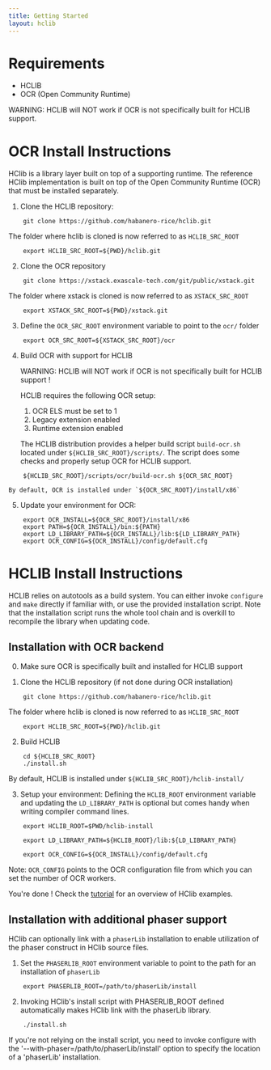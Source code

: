 ```yaml
---
title: Getting Started
layout: hclib
---
```


# Requirements

* HCLIB
* OCR (Open Community Runtime)

WARNING: HCLIB will NOT work if OCR is not specifically built for HCLIB support.

# OCR Install Instructions

HClib is a library layer built on top of a supporting runtime. 
The reference HClib implementation is built on top of the 
Open Community Runtime (OCR) that must be installed separately.

1.  Clone the HCLIB repository:

```
    git clone https://github.com/habanero-rice/hclib.git
```

The folder where hclib is cloned is now referred to as `HCLIB_SRC_ROOT`

```
    export HCLIB_SRC_ROOT=${PWD}/hclib.git
```

2.  Clone the OCR repository

```
    git clone https://xstack.exascale-tech.com/git/public/xstack.git
```

The folder where xstack is cloned is now referred to as `XSTACK_SRC_ROOT`

```
    export XSTACK_SRC_ROOT=${PWD}/xstack.git
```

3.  Define the `OCR_SRC_ROOT` environment variable to point to the `ocr/` folder

```
    export OCR_SRC_ROOT=${XSTACK_SRC_ROOT}/ocr
```

4.  Build OCR with support for HCLIB

    WARNING: HCLIB will NOT work if OCR is not specifically built for HCLIB support !

    HCLIB requires the following OCR setup:
    1. OCR ELS must be set to 1
    2. Legacy extension enabled
    3. Runtime extension enabled

    The HCLIB distribution provides a helper build script `build-ocr.sh`
    located under `${HCLIB_SRC_ROOT}/scripts/`. The script does some checks 
    and properly setup OCR for HCLIB support.

```
    ${HCLIB_SRC_ROOT}/scripts/ocr/build-ocr.sh ${OCR_SRC_ROOT}
```

    By default, OCR is installed under `${OCR_SRC_ROOT}/install/x86`

5.  Update your environment for OCR:

```
    export OCR_INSTALL=${OCR_SRC_ROOT}/install/x86
    export PATH=${OCR_INSTALL}/bin:${PATH}
    export LD_LIBRARY_PATH=${OCR_INSTALL}/lib:${LD_LIBRARY_PATH}
    export OCR_CONFIG=${OCR_INSTALL}/config/default.cfg
```

# HCLIB Install Instructions

HCLIB relies on autotools as a build system. You can either invoke `configure` 
and `make` directly if familiar with, or use the provided installation script. 
Note that the installation script runs the whole tool chain and is overkill 
to recompile the library when updating code.


## Installation with OCR backend

0.  Make sure OCR is specifically built and installed for HCLIB support

1.  Clone the HCLIB repository (if not done during OCR installation)

```
    git clone https://github.com/habanero-rice/hclib.git
```

The folder where hclib is cloned is now referred to as `HCLIB_SRC_ROOT`

```
    export HCLIB_SRC_ROOT=${PWD}/hclib.git
```

2.  Build HCLIB

```    
    cd ${HCLIB_SRC_ROOT}
    ./install.sh
```

By default, HCLIB is installed under `${HCLIB_SRC_ROOT}/hclib-install/`

3.  Setup your environment:
Defining the `HCLIB_ROOT` environment variable and updating the `LD_LIBRARY_PATH`
is optional but comes handy when writing compiler command lines.

```
    export HCLIB_ROOT=$PWD/hclib-install

    export LD_LIBRARY_PATH=${HCLIB_ROOT}/lib:${LD_LIBRARY_PATH}

    export OCR_CONFIG=${OCR_INSTALL}/config/default.cfg
```

Note: `OCR_CONFIG` points to the OCR configuration file from which you can set the number of OCR workers.

You're done ! Check the [tutorial](tutorial.html) for an overview of HClib examples.

## Installation with additional phaser support

HClib can optionally link with a `phaserLib` installation to enable utilization
of the phaser construct in HClib source files.

1.  Set the `PHASERLIB_ROOT` environment variable to point to the path for an installation  of `phaserLib`

```    
    export PHASERLIB_ROOT=/path/to/phaserLib/install
```

2.  Invoking HClib's install script with PHASERLIB_ROOT defined automatically makes 
HClib link with the phaserLib library.

```
    ./install.sh
```

If you're not relying on the install script, you need to invoke configure with 
the '--with-phaser=/path/to/phaserLib/install' option to specify the location of
a 'phaserLib' installation.